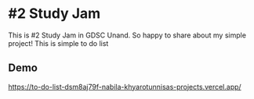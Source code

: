 
# #2 Study Jam
This is #2 Study Jam in GDSC Unand. So happy to share about my simple project! This is simple to do list
## Demo
https://to-do-list-dsm8aj79f-nabila-khyarotunnisas-projects.vercel.app/

